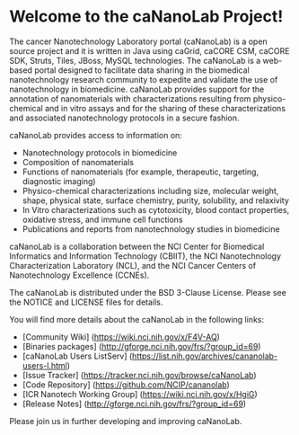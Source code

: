 Welcome to the caNanoLab Project!
=====================================

The cancer Nanotechnology Laboratory portal (caNanoLab) is a open source project and it is written in Java using caGrid, caCORE CSM, caCORE SDK, Struts, Tiles, JBoss, MySQL technologies.
The caNanoLab is a web-based portal designed to facilitate data sharing in the biomedical nanotechnology research community to expedite and validate the use of nanotechnology in biomedicine. caNanoLab provides support for the annotation of nanomaterials with characterizations resulting from physico-chemical and in vitro assays and for the sharing of these characterizations and associated nanotechnology protocols in a secure fashion.

caNanoLab provides access to information on:
* Nanotechnology protocols in biomedicine
* Composition of nanomaterials
* Functions of nanomaterials (for example, therapeutic, targeting, diagnostic imaging)
* Physico-chemical characterizations including size, molecular weight, shape, physical state, surface chemistry, purity, solubility, and relaxivity
* In Vitro characterizations such as cytotoxicity, blood contact properties, oxidative stress, and immune cell functions
* Publications and reports from nanotechnology studies in biomedicine

caNanoLab is a collaboration between the NCI Center for Biomedical Informatics and Information Technology (CBIIT), the NCI Nanotechnology Characterization Laboratory (NCL), and the NCI Cancer Centers of Nanotechnology Excellence (CCNEs).

The caNanoLab is distributed under the BSD 3-Clause License.
Please see the NOTICE and LICENSE files for details.

You will find more details about the caNanoLab in the following links:
 * [Community Wiki] (https://wiki.nci.nih.gov/x/F4V-AQ)
 * [Binaries packages] (http://gforge.nci.nih.gov/frs/?group_id=69)
 * [caNanoLab Users ListServ] (https://list.nih.gov/archives/cananolab-users-l.html)
 * [Issue Tracker] (https://tracker.nci.nih.gov/browse/caNanoLab)
 * [Code Repository] (https://github.com/NCIP/cananolab)
 * [ICR Nanotech Working Group] (https://wiki.nci.nih.gov/x/HgiG)
 * [Release Notes] (http://gforge.nci.nih.gov/frs/?group_id=69)

Please join us in further developing and improving caNanoLab.

 
